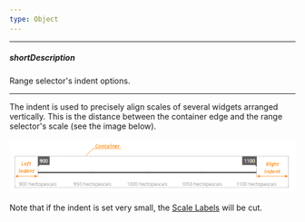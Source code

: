 ```yaml
---
type: Object
---
```

---
##### shortDescription
Range selector's indent options.

---
The indent is used to precisely align scales of several widgets arranged vertically. This is the distance between the container edge and the range selector's scale (see the image below).

![RangeSelectorMargin ChartJS](/images/ChartJS/RangeSelectorIndent.png)

Note that if the indent is set very small, the [Scale Labels](/concepts/05%20Widgets/RangeSelector/10%20Visual%20Elements/10%20Scale/40%20Scale%20Labels.md '/Documentation/Guide/Widgets/RangeSelector/Visual_Elements/#Scale/Scale_Labels') will be cut.